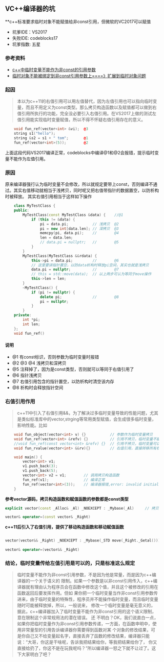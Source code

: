 ## VC++编译器的坑

**c++标准要求临时对象不能赋值给非const引用，但微软的VC2017可以赋值
* 坑爹IDE：VS2017
* 失败IDE: codeblocks17
* 坑爹指数: 五星

### 参考资料
* [c++中临时变量不能作为非const的引用参数](http://blog.sina.com.cn/s/blog_4cce4f6a0100piuv.html)
* [临时对象不能被绑定到非const引用参数上====》扩展到临时对象问题](https://blog.csdn.net/liuxialong/article/details/6539717)

### 起因
>本以为c++11的右值引用可以用左值替代，因为左值引用也可以指向临时变量，而且不用定义为const类型。那么拷贝构造函数以及赋值都可以做到右值引用所执行的功能，完全没必要引入右值引用。在VS2017上做的测试左值引用能实现临时变量赋值，所以不得不怀疑右值引用存在的意义。

```c++
    void fun_ref(vector<int> &vi);	@3
    string s1("hello");
    string &s2 = s1 + " tom";		@1
    fun_ref(vector<int>(5));		@2
```
上面这段代码VS2017编译正常，codeblocks中编译@1和@2会报错，提示临时变量不能作为左值引用。

### 原因
原来编译器强行认为临时变量不会修改，所以就规定要带上const，否则编译不通过。其实右值移动就相当于浅拷贝，同时呢又把右值带指针的数据置空，以防析构时被释放。
其实右值引用相当于这样如下操作
```c++
	class MyTestClass {
	public:
		MyTestClass(const MyTestClass &data) {	  //@1
			if (this != &data) {
				pi = data.pi;			// 浅拷贝  @2
				pi = new int[data.len];	// 深拷贝  @3
				memcpy(pi, data.pi);	//		  @4
				len = data.len;
				// data.pi = nullptr;	//		  @5
			}
		}
		MyTestClass(MyTestClass &&rdata) {
			this->pi = data.pi;			//		  @6
			// 这里要讲指针置空，以防data析构时释放pi空间，其实也就是浅拷贝
			data.pi = nullptr;			//		  @7
			// this = std::move(data);	// 以上两步可认为等同于move操作
			this->len = len;
		}
		~MyTestClass() {
			if (pi != nullptr) {
				delete pi;				//		  @8
				pi = nullptr;
			}
		}
	private:
		int *pi;
		int len;
	};
	void fun_ref()
```
#### 说明
* @1 有const标识，否则参数为临时变量时报错
* @2 @3 @4 浅拷贝和深拷贝
* @5 注释掉了，因为是const类型，否则就可以等同于右值引用了
* @6 指针浅拷贝
* @7 右值引用包含的指针置空，以防析构时清空该内存
* @8 析构时会释放指针空间

### 右值引用作用
> c++11中引入了右值引用&&，为了解决过多临时变量导致的性能问题，尤其是类似标准库中的vector,strging等常用类型赋值，会生成很多临时变量，影响性能。比如

```c++
	void fun_object(vector<int> v) {}			// 参数作为临时变量拷贝	
	void fun_ref(vector<int> &refv) {}			// 引用不拷贝，临时变量不能作为入参
	//void fun_ref(const vector<int> &refv) {}	// 引用不拷贝，临时变量可以作为入参
	void fun_rvalue(vector<int> &&rv){}			// 右值引用，直接转移所有权

	void main() {
		vector<int> v1;
		v1.push_back(3);
		v1.push_back(5);
		vector<int> v2 = v1;		// 调用拷贝构造函数
		fun_ref(v1);				// 编译正常
		fun_ref(vector<int>(3));	// 编译器报错,error: invalid initialization of non-const reference of type 'std::vector<int>&' from an rvalue of type 'std::vector<int>'
	}
```

**参考vector源码，拷贝构造函数和赋值函数的参数都是const类型**
```c++	
explicit vector(const _Alloc& _Al) _NOEXCEPT : _Mybase(_Al)		// 拷贝构造赋值

vector& operator=(const vector& _Right)
```
**c++11后引入了右值引用，提供了移动构造函数和移动赋值函数**
```c++

vector(vector&& _Right) _NOEXCEPT : _Mybase(_STD move(_Right._Getal()))		// 右值转移所有权
	
vector& operator=(vector&& _Right)
```

### 结论，临时变量传给左值引用是可以的，只是标准这么规定
>临时变量不能作为非const引用参数，不是因为他是常量，而是因为c++编译器的一个关于语义的 限制。如果一个参数是以非const引用传入，c++编译器就有理由认为程序员会在函数中修改这个值，并且这个被修改的引用在函数返回后要发挥作用。但如 果你把一个临时变量当作非const引用参数传进来，由于临时变量的特殊性，程序员并不能操作临时变量，而且临时变量随时可能被释放掉，所以，一般说来， 修改一个临时变量是毫无意义的，据此，c++编译器加入了临时变量不能作为非const引用的这个语义限制，意在限制这个非常规用法的潜在错误。
还 不明白？OK，我们说直白一点，如果你把临时变量作为非const引用参数传递，一方面，在函数申明中，使用非常量型的引用告诉编译器你需要得到函数对某 个对象的修改结果，可是你自己又不给变量起名字，直接丢弃了函数的修改结果，编译器只能说：“大哥，你这是干啥呢，告诉我把结果给你，等我把结果给你了， 你又直接给扔了，你这不是在玩我呢吗？”所以编译器一怒之下就不让过了。这下大家明白了吧？
